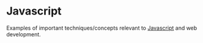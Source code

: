 # Javascript
Examples of important techniques/concepts relevant to [Javascript][js] and web development.


[js]: https://en.wikipedia.org/wiki/JavaScript
